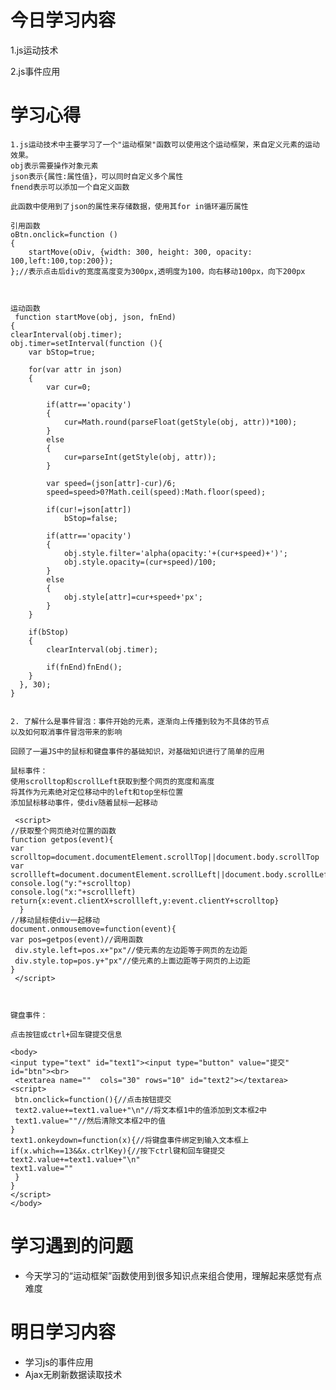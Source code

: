 # 今日学习内容

1.js运动技术

2.js事件应用

# 学习心得

    1.js运动技术中主要学习了一个"运动框架"函数可以使用这个运动框架，来自定义元素的运动效果。
    obj表示需要操作对象元素
    json表示{属性:属性值}，可以同时自定义多个属性
    fnend表示可以添加一个自定义函数
    
    此函数中使用到了json的属性来存储数据，使用其for in循环遍历属性
     
    引用函数
    oBtn.onclick=function ()
	{
		startMove(oDiv, {width: 300, height: 300, opacity: 100,left:100,top:200});
	};//表示点击后div的宽度高度变为300px,透明度为100，向右移动100px，向下200px 
    
    
    
    运动函数
     function startMove(obj, json, fnEnd)
    {
 	clearInterval(obj.timer);
	obj.timer=setInterval(function (){
		var bStop=true;		
		
		for(var attr in json)
		{
			var cur=0;
			
			if(attr=='opacity')
			{
				cur=Math.round(parseFloat(getStyle(obj, attr))*100);
			}
			else
			{
				cur=parseInt(getStyle(obj, attr));
			}
			
			var speed=(json[attr]-cur)/6;
			speed=speed>0?Math.ceil(speed):Math.floor(speed);
			
			if(cur!=json[attr])
				bStop=false;
			
			if(attr=='opacity')
			{
				obj.style.filter='alpha(opacity:'+(cur+speed)+')';
				obj.style.opacity=(cur+speed)/100;
			}
			else
			{
				obj.style[attr]=cur+speed+'px';
			}
		}
		
		if(bStop)
		{
			clearInterval(obj.timer);
						
			if(fnEnd)fnEnd();
		}
      }, 30);
    }
  
    
    2. 了解什么是事件冒泡：事件开始的元素，逐渐向上传播到较为不具体的节点
    以及如何取消事件冒泡带来的影响
    
    回顾了一遍JS中的鼠标和键盘事件的基础知识，对基础知识进行了简单的应用
    
    鼠标事件：
    使用scrolltop和scrollLeft获取到整个网页的宽度和高度
    将其作为元素绝对定位移动中的left和top坐标位置
    添加鼠标移动事件，使div随着鼠标一起移动
    
     <script>
    //获取整个网页绝对位置的函数
    function getpos(event){
    var scrolltop=document.documentElement.scrollTop||document.body.scrollTop
    var scrollleft=document.documentElement.scrollLeft||document.body.scrollLeft
    console.log("y:"+scrolltop)
    console.log("x:"+scrollleft)
    return{x:event.clientX+scrollleft,y:event.clientY+scrolltop}
      }
    //移动鼠标使div一起移动  
    document.onmousemove=function(event){
    var pos=getpos(event)//调用函数
     div.style.left=pos.x+"px"//使元素的左边距等于网页的左边距
     div.style.top=pos.y+"px"//使元素的上面边距等于网页的上边距
    }
     </script>
    
    
    
    键盘事件：
   
    点击按钮或ctrl+回车键提交信息
    
    <body>
    <input type="text" id="text1"><input type="button" value="提交" id="btn"><br>
     <textarea name=""  cols="30" rows="10" id="text2"></textarea>
    <script>
     btn.onclick=function(){//点击按钮提交
     text2.value+=text1.value+"\n"//将文本框1中的值添加到文本框2中
     text1.value=""//然后清除文本框2中的值
    }
    text1.onkeydown=function(x){//将键盘事件绑定到输入文本框上
    if(x.which==13&&x.ctrlKey){//按下ctrl键和回车键提交
    text2.value+=text1.value+"\n"
    text1.value=""
     }
    }    
    </script>
    </body>
    

# 学习遇到的问题

* 今天学习的“运动框架”函数使用到很多知识点来组合使用，理解起来感觉有点难度


# 明日学习内容

* 学习js的事件应用
* Ajax无刷新数据读取技术